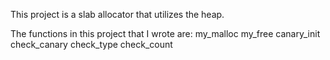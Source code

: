 This project is a slab allocator that utilizes the heap.

The functions in this project that I wrote are:
my_malloc
my_free
canary_init
check_canary
check_type
check_count

